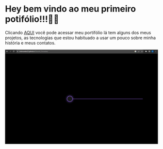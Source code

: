 # Hey bem vindo ao meu primeiro potifólio!!!👋👋
Clicando <a href="https://imfernandes23.github.io/Eduardo_Fernandes/">AQUI</a> você pode acessar meu portifólio lá tem alguns dos meus projetos, as tecnologias que estou habituado a usar um pouco sobre minha história e meus contatos.

![Tela Inicial](image/portfolio-can.gif)



